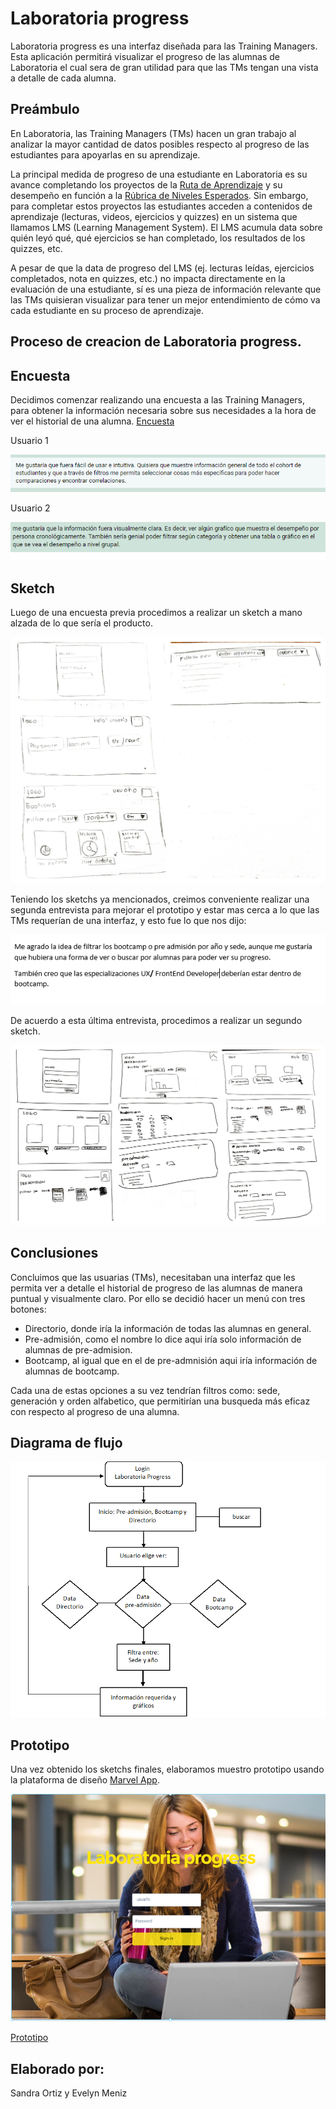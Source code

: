 #  Laboratoria progress

  Laboratoria progress es una interfaz diseñada para las Training Managers. Esta aplicación permitirá visualizar el progreso de las alumnas de Laboratoria el cual sera de gran utilidad para que las TMs tengan una vista a detalle de cada alumna.

## Preámbulo

En Laboratoria, las Training Managers (TMs) hacen un gran trabajo al analizar la
mayor cantidad de datos posibles respecto al progreso de las estudiantes para
apoyarlas en su aprendizaje.

La principal medida de progreso de una estudiante en Laboratoria es su avance
completando los proyectos de la [Ruta de Aprendizaje](https://docs.google.com/spreadsheets/d/1AoXQjZnZ5MTPwJPNEGDyvn5vksiOUoPr932TjAldTE4/edit#gid=536983970)
y su desempeño en función a la [Rúbrica de Niveles Esperados](https://docs.google.com/spreadsheets/d/e/2PACX-1vSkQy1waRpQ-16sn7VogiDTy-Fz5e7OSZSYUCiHC_bkLAKYewr4L8pWJ_BG210PeULe-TjLScNQQT_x/pubhtml).
Sin embargo, para completar estos proyectos las estudiantes acceden a contenidos
de aprendizaje (lecturas, videos, ejercicios y quizzes) en un sistema que
llamamos LMS (Learning Management System). El LMS acumula data sobre quién
leyó qué, qué ejercicios se han completado, los resultados de los quizzes, etc.

A pesar de que la data de progreso del LMS (ej. lecturas leídas, ejercicios
completados, nota en quizzes, etc.) no impacta directamente en la evaluación
de una estudiante, sí es una pieza de información relevante que las TMs
quisieran visualizar para tener un mejor entendimiento de cómo va cada
estudiante en su proceso de aprendizaje.



##  Proceso de creacion de Laboratoria progress.

## Encuesta

Decidimos comenzar realizando una encuesta a las Training Managers, para obtener la información necesaria sobre sus necesidades a la hora de ver el historial de una alumna.
 [Encuesta](https://goo.gl/forms/bQ4w2lrQ72nYa6FQ2)

Usuario 1

![usuario1](documentacion/Encuesta/usuario1.PNG)

Usuario 2

![usuario2](documentacion/Encuesta/usuario2.PNG)

## Sketch
Luego de una encuesta previa procedimos a realizar un sketch a mano alzada de lo que sería el producto.

![sketch1](documentacion/sketch/sketch1.jpg)

Teniendo los sketchs ya mencionados, creimos conveniente realizar una segunda entrevista para mejorar el prototipo y estar mas cerca a lo que las TMs requerían de una interfaz, y esto fue lo que nos dijo:

![entrevista](documentacion/entrevista/entrevista.PNG)

De acuerdo a esta última entrevista, procedimos a realizar un segundo sketch. 

![sketch2](documentacion/sketch/sketch2.jpg)

## Conclusiones

Concluimos que las usuarias (TMs), necesitaban una interfaz que les permita ver a detalle el historial de progreso de las alumnas de manera puntual y visualmente claro. Por ello se decidió hacer un menú con tres botones:

* Directorio, donde iría la información de todas las alumnas en general.
* Pre-admisión, como el nombre lo dice aqui iría solo información de alumnas de pre-admision.
* Bootcamp, al igual que en el de pre-admnisión aqui iría información de alumnas de bootcamp.

Cada una de estas opciones a su vez tendrían filtros como: sede, generación y orden alfabetico, que permitirían una busqueda más eficaz con respecto al progreso de una alumna.

## Diagrama de flujo 

![diagramadeflujo](documentacion/Diagramadeflujo/diagramadeflujo.png)


## Prototipo

Una vez obtenido los sketchs finales, elaboramos muestro prototipo usando la plataforma de diseño [Marvel App](https://marvelapp.com).

![1](documentacion/prototipoimagenes/1.png)


 [Prototipo](https://marvelapp.com/dd994i9)

## Elaborado por:

Sandra Ortiz y Evelyn Meniz


